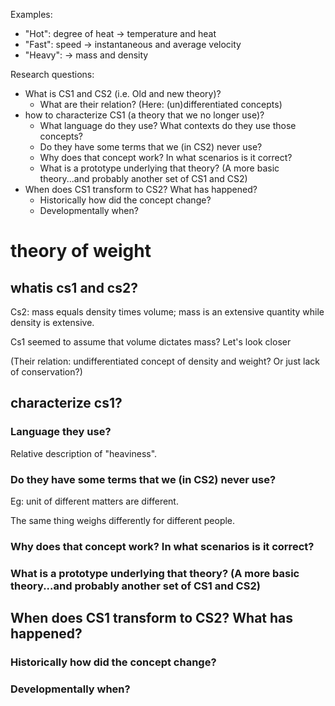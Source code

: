 Examples:
+ "Hot": degree of heat -> temperature and heat
+ "Fast": speed -> instantaneous and average velocity
+ "Heavy": -> mass and density

Research questions:
+ What is CS1 and CS2 (i.e. Old and new theory)?
    + What are their relation? (Here: (un)differentiated concepts)
+ how to characterize CS1 (a theory that we no longer use)?
    + What language do they use? What contexts do they use those concepts?
    + Do they have some terms that we (in CS2) never use?
    + Why does that concept work? In what scenarios is it correct?
    + What is a prototype underlying that theory? (A more basic theory...and probably another set of CS1 and CS2)
+ When does CS1 transform to CS2? What has happened?
    + Historically how did the concept change?
    + Developmentally when?

# theory of weight
##  whatis cs1 and cs2?

Cs2: mass equals density times volume; mass is an extensive quantity while density is extensive.

Cs1 seemed to assume that volume dictates mass? Let's look closer

(Their relation: undifferentiated concept of density and weight? Or just lack of conservation?)

## characterize cs1?
### Language they use?
Relative description of "heaviness".

### Do they have some terms that we (in CS2) never use?
    
Eg: unit of different matters are different.

The same thing weighs differently for different people.
### Why does that concept work? In what scenarios is it correct?
### What is a prototype underlying that theory? (A more basic theory...and probably another set of CS1 and CS2)

## When does CS1 transform to CS2? What has happened?
### Historically how did the concept change?
### Developmentally when?

